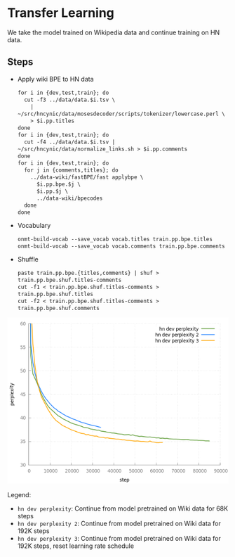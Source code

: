 # Transfer Learning

We take the model trained on Wikipedia data and continue training on HN data.

## Steps

- Apply wiki BPE to HN data
  ```
  for i in {dev,test,train}; do
    cut -f3 ../data/data.$i.tsv \
      | ~/src/hncynic/data/mosesdecoder/scripts/tokenizer/lowercase.perl \
      > $i.pp.titles
  done
  for i in {dev,test,train}; do
    cut -f4 ../data/data.$i.tsv | ~/src/hncynic/data/normalize_links.sh > $i.pp.comments
  done
  for i in {dev,test,train}; do
    for j in {comments,titles}; do
      ../data-wiki/fastBPE/fast applybpe \
        $i.pp.bpe.$j \
        $i.pp.$j \
        ../data-wiki/bpecodes
    done
  done
  ```
- Vocabulary
  ```
  onmt-build-vocab --save_vocab vocab.titles train.pp.bpe.titles
  onmt-build-vocab --save_vocab vocab.comments train.pp.bpe.comments
  ```
- Shuffle
  ```
  paste train.pp.bpe.{titles,comments} | shuf > train.pp.bpe.shuf.titles-comments
  cut -f1 < train.pp.bpe.shuf.titles-comments > train.pp.bpe.shuf.titles
  cut -f2 < train.pp.bpe.shuf.titles-comments > train.pp.bpe.shuf.comments
  ```

![dev perplexity](dev-perplexity.png)

Legend:
- `hn dev perplexity`: Continue from model pretrained on Wiki data for 68K steps
- `hn dev perplexity 2`: Continue from model pretrained on Wiki data for 192K steps
- `hn dev perplexity 3`: Continue from model pretrained on Wiki data for 192K steps, reset learning rate schedule
